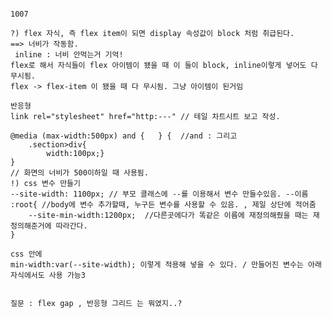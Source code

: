 <pre><code>
1007

?) flex 자식, 즉 flex item이 되면 display 속성값이 block 처럼 취급된다.
==&gt; 너비가 작동함.
 inline : 너비 안먹는거 기억!
flex로 해서 자식들이 flex 아이템이 됐을 때 이 들이 block, inline이렇게 넣어도 다 무시됨.
flex -&gt; flex-item 이 됐을 때 다 무시됨. 그냥 아이템이 된거임

반응형
link rel=&quot;stylesheet&quot; href=&quot;http:---&quot; // 테일 차트시트 보고 작성.

@media (max-width:500px) and {   } {  //and : 그리고 
    .section&gt;div{
        width:100px;}
} 
// 화면의 너비가 500이하일 때 사용됨.
!) css 변수 만들기
--site-width: 1100px; // 부모 클래스에 --를 이용해서 변수 만들수있음. --이름
:root{ //body에 변수 추가할때, 누구든 변수를 사용할 수 있음. , 제일 상단에 적어줌
    --site-min-width:1200px;  //다른곳에다가 똑같은 이름에 재정의해줬을 때는 재정의해준거에 따라간다.
}

css 안에
min-width:var(--site-width); 이렇게 적용해 넣을 수 있다. / 만들어진 변수는 아래 자식에서도 사용 가능3


질문 : flex gap , 반응형 그리드 는 뭐였지..?
</code></pre>